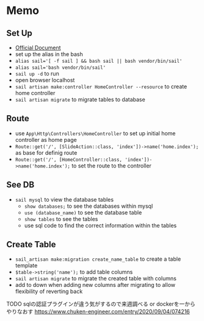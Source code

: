 # Memo
## Set Up
- [Official Document](https://readouble.com/laravel/8.x/ja/sail.html)
- set up the alias in the bash
- `alias sail='[ -f sail ] && bash sail || bash vendor/bin/sail'`
- `alias sail='bash vendor/bin/sail'`
- `sail up -d` to run
- open browser localhost
- `sail artisan make:controller HomeController --resource` to create home controller
- `sail artisan migrate` to migrate tables to database
## Route
- use `App\Http\Controllers\HomeController` to set up initial home controller as home page
- `Route::get('/', [SlideAction::class, 'index'])->name('home.index');` as base for definig route
- `Route::get('/', [HomeController::class, 'index'])->name('home.index');` to set the route to the controller
## See DB
- `sail mysql` to view the database tables
  - `show databases;` to see the databases within mysql
  - `use (database_name)` to see the database table
  - `show tables` to see the tables
  - use sql code to find the correct information within the tables
## Create Table
- `sail_artisan make:migration create_name_table` to create a table template
- `$table->string('name');` to add table columns
- `sail artisan migrate` to migrate the created table with columns
- add to down when adding new columns after migrating to allow flexibility of reverting back


TODO sqlの認証プラグインが違う気がするので来週調べる or dockerを一からやりなおす
https://www.chuken-engineer.com/entry/2020/09/04/074216
